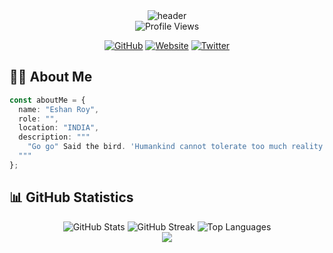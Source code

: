 <div align="center">
  <img src="https://capsule-render.vercel.app/api?type=waving&color=gradient&height=200&section=header&text=Eshan%20Roy&fontSize=50&fontAlignY=35&desc=&descAlignY=50" alt="header"/>
</div>
<div align="center">
  <img src="https://komarev.com/ghpvc/?username=eshanized&style=for-the-badge&color=blueviolet" alt="Profile Views"/>
</div>

<div align="center">

[![GitHub](https://img.shields.io/badge/GitHub-181717?style=for-the-badge&logo=github)](https://github.com/eshanized) [![Website](https://img.shields.io/badge/Website-4CAF50?style=for-the-badge&logo=globe)](https://dev.to/eshanized) [![Twitter](https://img.shields.io/badge/Twitter-1DA1F2?style=for-the-badge&logo=twitter)](https://twitter.com/eshanized)

</div>
<h2> 👨‍💻 About Me</h2>

```typescript
const aboutMe = {
  name: "Eshan Roy",
  role: "",
  location: "INDIA",
  description: """
    "Go go" Said the bird. 'Humankind cannot tolerate too much reality.'
  """
};
```

## 📊 GitHub Statistics

<div align="center">
  <img src="https://github-readme-stats.vercel.app/api?username=eshanized&show_icons=true&theme=radical" alt="GitHub Stats" />
  
  <img src="https://github-readme-streak-stats.herokuapp.com/?user=eshanized&theme=radical" alt="GitHub Streak" />
  
  <img src="https://github-readme-stats.vercel.app/api/top-langs/?username=eshanized&layout=compact&theme=radical" alt="Top Languages" />
</div>

<div align="center">
  <img src="https://capsule-render.vercel.app/api?type=waving&color=gradient&height=100&section=footer" />
</div>
